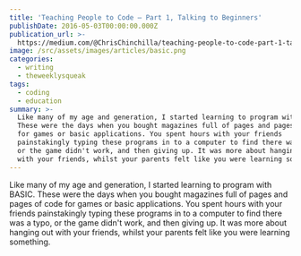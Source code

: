 ```yaml
---
title: 'Teaching People to Code — Part 1, Talking to Beginners'
publishDate: 2016-05-03T00:00:00.000Z
publication_url: >-
  https://medium.com/@ChrisChinchilla/teaching-people-to-code-part-1-talking-to-beginners-ff47c44a01f0#.z8v3cc2xc/
image: /src/assets/images/articles/basic.png
categories:
  - writing
  - theweeklysqueak
tags:
  - coding
  - education
summary: >-
  Like many of my age and generation, I started learning to program with BASIC.
  These were the days when you bought magazines full of pages and pages of code
  for games or basic applications. You spent hours with your friends
  painstakingly typing these programs in to a computer to find there was a typo,
  or the game didn't work, and then giving up. It was more about hanging out
  with your friends, whilst your parents felt like you were learning something.
---
```


Like many of my age and generation, I started learning to program with BASIC. These were the days when you bought magazines full of pages and pages of code for games or basic applications. You spent hours with your friends painstakingly typing these programs in to a computer to find there was a typo, or the game didn't work, and then giving up. It was more about hanging out with your friends, whilst your parents felt like you were learning something.
